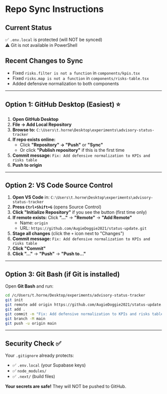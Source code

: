 # Repo Sync Instructions

## Current Status
✅ `.env.local` is protected (will NOT be synced)  
⚠️ Git is not available in PowerShell  

## Recent Changes to Sync
- Fixed `risks.filter is not a function` in `components/kpis.tsx`
- Fixed `risks.map is not a function` in `components/risks-table.tsx`
- Added defensive normalization to both components

---

## Option 1: GitHub Desktop (Easiest) ⭐

1. **Open GitHub Desktop**
2. **File → Add Local Repository**
3. **Browse to:** `C:\Users\t.horne\Desktop\experiments\advisory-status-tracker`
4. **If repo exists online:**
   - Click **"Repository" → "Push"** or **"Sync"**
   - Or click **"Publish repository"** if this is the first time
5. **Commit message:** `Fix: Add defensive normalization to KPIs and risks table`
6. **Push to origin**

---

## Option 2: VS Code Source Control

1. **Open VS Code** in: `C:\Users\t.horne\Desktop\experiments\advisory-status-tracker`
2. **Press `Ctrl+Shift+G`** (opens Source Control)
3. **Click "Initialize Repository"** if you see the button (first time only)
4. **If remote exists:** Click **"..."** → **"Remote"** → **"Add Remote"**
   - Name: `origin`
   - URL: `https://github.com/AugieDoggie2021/status-update.git`
5. **Stage all changes** (click the `+` icon next to "Changes")
6. **Commit message:** `Fix: Add defensive normalization to KPIs and risks table`
7. **Click "Commit"**
8. **Click "..."** → **"Push"** → **"Push to..."**

---

## Option 3: Git Bash (if Git is installed)

Open **Git Bash** and run:

```bash
cd /c/Users/t.horne/Desktop/experiments/advisory-status-tracker
git init
git remote add origin https://github.com/AugieDoggie2021/status-update.git
git add .
git commit -m "Fix: Add defensive normalization to KPIs and risks table"
git branch -M main
git push -u origin main
```

---

## Security Check ✅

Your `.gitignore` already protects:
- ✅ `.env.local` (your Supabase keys)
- ✅ `node_modules/`
- ✅ `.next/` (build files)

**Your secrets are safe!** They will NOT be pushed to GitHub.

